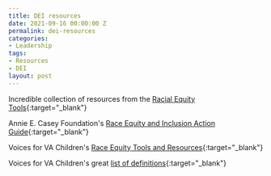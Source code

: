 ```yaml
---
title: DEI resources
date: 2021-09-16 00:00:00 Z
permalink: dei-resources
categories:
- Leadership
tags: 
- Resources
- DEI
layout: post
---
```


Incredible collection of resources from the [Racial Equity Tools](https://www.racialequitytools.org/){:target="_blank"}  

Annie E. Casey Foundation's [Race Equity and Inclusion Action Guide](https://www.aecf.org/resources/race-equity-and-inclusion-action-guide){:target="_blank"} 

Voices for VA Children's [Race Equity Tools and Resources](https://vakids.org/racial-truth/links){:target="_blank"}

Voices for VA Children's great [list of definitions](https://vakids.org/racial-truth/definitions){:target="_blank"}

